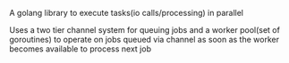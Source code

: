 A golang library to execute tasks(io calls/processing) in parallel

Uses a two tier channel system for queuing jobs and a worker pool(set of goroutines) to operate on jobs queued via channel as soon as the worker becomes available to process next job